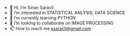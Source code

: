 - 👋 Hi, I’m Sinan Saracli
- 👀 I’m interested in STATISTICAL ANLYSIS, DATA SCIENCE
- 🌱 I’m currently learning PYTHON
- 💞️ I’m looking to collaborate on IMAGE PROCESSING
- 📫 How to reach me ssaracli@gmail.com

<!---
ssaracli/ssaracli is a ✨ special ✨ repository because its `README.md` (this file) appears on your GitHub profile.
You can click the Preview link to take a look at your changes.
--->
